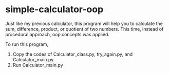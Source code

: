 # simple-calculator-oop

Just like my previous calculator, this program will help you to calculate the sum, difference, product, or quotient of two numbers.
This time, instead of procedural approach, oop concepts was applied.

To run this program, 
1. Copy the codes of Calculator_class.py, try_again.py, and Calculator_main.py
2. Run Calculator_main.py
